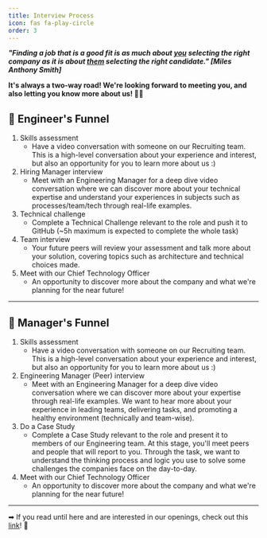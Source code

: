 ```yaml
---
title: Interview Process
icon: fas fa-play-circle
order: 3
---
```


<script>
    console.log ("if you are inspecting this, help us make this code better by joining the team! Apply now ;D");
</script>

**_"Finding a job that is a good fit is as much about <ins>you</ins> selecting the right company as it is about <ins>them</ins> selecting the right candidate." [Miles Anthony Smith]_**


**It's always a two-way road! We're looking forward to meeting you, and also letting you know more about us! 🙌🏽**


## 🚀 Engineer's Funnel
   1. Skills assessment
      - Have a video conversation with someone on our Recruiting team. This is a high-level conversation about your experience and interest, but also an opportunity for you to learn more about us :)
   2. Hiring Manager interview
      - Meet with an Engineering Manager for a deep dive video conversation where we can discover more about your technical expertise and understand your experiences in subjects such as processes/team/tech through real-life examples.  
   3. Technical challenge 
      - Complete a Technical Challenge relevant to the role and push it to GitHub (~5h maximum is expected to complete the whole task)
   4. Team interview
      - Your future peers will review your assessment and talk more about your solution, covering topics such as architecture and technical choices made.
   5. Meet with our Chief Technology Officer
      - An opportunity to discover more about the company and what we're planning for the near future!

<hr style="border-color:#02b006 !important" />

## 🚀 Manager's Funnel
   1. Skills assessment
      - Have a video conversation with someone on our Recruiting team. This is a high-level conversation about your experience and interest, but also an opportunity for you to learn more about us :)
   2. Engineering Manager (Peer) interview
      - Meet with an Engineering Manager for a deep dive video conversation where we can discover more about your expertise through real-life examples. We want to hear more about your experience in leading teams, delivering tasks, and promoting a healthy environment (technically and team-wise).
   3. Do a Case Study
      - Complete a Case Study relevant to the role and present it to members of our Engineering team. At this stage, you'll meet peers and people that will report to you. Through the task, we want to understand the thinking process and logic you use to solve some challenges the companies face on the day-to-day.
   4. Meet with our Chief Technology Officer
      - An opportunity to discover more about the company and what we're planning for the near future!

<hr style="border-color:#02b006 !important" />

➡ If you read until here and are interested in our openings, check out this <a href="https://www.linkedin.com/company/beyond-pricing/jobs/" target="_blank">link</a>! 🎉


<!--
You know you could be getting paid to poke around in our code?
We're hiring across the world! 
https://www.beyondpricing.com/about/careers
-->
